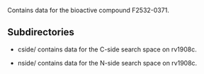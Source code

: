 Contains data for the bioactive compound F2532-0371.

## Subdirectories

- cside/ contains data for the C-side search space on rv1908c.

- nside/ contains data for the N-side search space on rv1908c.

